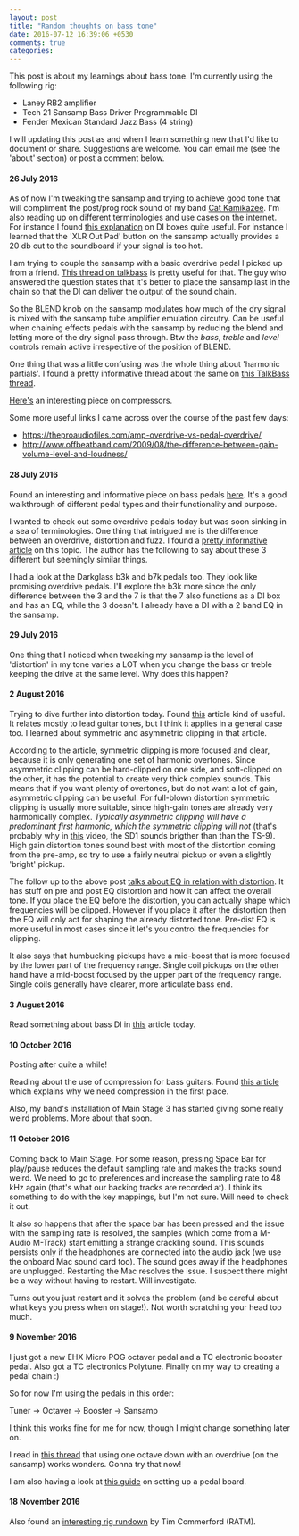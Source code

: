 ```yaml
---
layout: post
title: "Random thoughts on bass tone"
date: 2016-07-12 16:39:06 +0530
comments: true
categories: 
---
```


This post is about my learnings about bass tone. I'm currently using the following rig:

* Laney RB2 amplifier
* Tech 21 Sansamp Bass Driver Programmable DI
* Fender Mexican Standard Jazz Bass (4 string)

I will updating this post as and when I learn something new that I'd like to document or share. Suggestions are welcome. You can email me (see the 'about' section) or post a comment below.

#### 26 July 2016

As of now I'm tweaking the sansamp and trying to achieve good tone that will compliment the post/prog rock sound of my band [Cat Kamikazee](). I'm also reading up on different terminologies and use cases on the internet. For instance I found [this explanation](http://www.premierguitar.com/articles/solving-the-bass-di-dilemma-1) on DI boxes quite useful. For instance I learned that the 'XLR Out Pad' button on the sansamp actually provides a 20 db cut to the soundboard if your signal is too hot.

I am trying to couple the sansamp with a basic overdrive pedal I picked up from a friend. [This thread on talkbass](https://www.talkbass.com/threads/sansamp-bddi-pedal-placement.843750/) is pretty useful for that. The guy who answered the question states that it's better to place the sansamp last in the chain so that the DI can deliver the output of the sound chain.

So the BLEND knob on the sansamp modulates how much of the dry signal is mixed with the sansamp tube amplifier emulation circutry. Can be useful when chaining effects pedals with the sansamp by reducing the blend and letting more of the dry signal pass through. Btw the _bass_, _treble_ and _level_ controls remain active irrespective of the position of BLEND.

One thing that was a little confusing was the whole thing about 'harmonic partials'. I found a pretty informative thread about the same on [this TalkBass thread](https://www.talkbass.com/threads/what-are-upper-harmonics-or-harmonic-partials.471553/).

[Here's](http://www.studybass.com/gear/bass-effects/bass-compressor-settings/) an interesting piece on compressors.

Some more useful links I came across over the course of the past few days:

* https://theproaudiofiles.com/amp-overdrive-vs-pedal-overdrive/
* http://www.offbeatband.com/2009/08/the-difference-between-gain-volume-level-and-loudness/

#### 28 July 2016

Found an interesting and informative piece on bass pedals [here](http://www.premierguitar.com/articles/Bass_Pedals_Basic_to_Playhouse). It's a good walkthrough of different pedal types and their functionality and purpose.

I wanted to check out some overdrive pedals today but was soon sinking in a sea of terminologies. One thing that intrigued me is the difference between an overdrive, distortion and fuzz. I found a [pretty informative article](http://www.gibson.com/News-Lifestyle/Features/en-us/effects-explained-overdrive-di.aspx) on this topic. The author has the following to say about these 3 different but seemingly similar things.

I had a look at the Darkglass b3k and b7k pedals too. They look like promising overdrive pedals. I'll explore the b3k more since the only difference between the 3 and the 7 is that the 7 also functions as a DI box and has an EQ, while the 3 doesn't. I already have a DI with a 2 band EQ in the sansamp.

#### 29 July 2016

One thing that I noticed when tweaking my sansamp is the level of 'distortion' in my tone varies a LOT when you change the bass or treble keeping the drive at the same level. Why does this happen?

#### 2 August 2016

Trying to dive further into distortion today. Found [this](http://www.tyquinn.com/2009/lead-tone-part-3-distortion/) article kind of useful. It relates mostly to lead guitar tones, but I think it applies in a general case too. I learned about symmetric and asymmetric clipping in that article. 

According to the article, symmetric clipping is more focused and clear, because it is only generating one set of harmonic overtones. Since asymmetric clipping can be hard-clipped on one side, and soft-clipped on the other, it has the potential to create very thick complex sounds. This means that if you want plenty of overtones, but do not want a lot of gain, asymmetric clipping can be useful. For full-blown distortion symmetric clipping is usually more suitable, since high-gain tones are already very harmonically complex. _Typically asymmetric clipping will have a predominant first harmonic, which the symmetric clipping will not_ (that's probably why in [this](https://www.youtube.com/watch?v=pzua3-xZKHM) video, the SD1 sounds brigther than than the TS-9). High gain distortion tones sound best with most of the distortion coming from the pre-amp, so try to use a fairly neutral pickup or even a slightly 'bright' pickup.

The follow up to the above post [talks about EQ in relation with distortion](http://www.tyquinn.com/2009/lead-tone-part-4-eq-for-distortion-voicing/). It has stuff on pre and post EQ distortion and how it can affect the overall tone. If you place the EQ before the distortion, you can actually shape which frequencies will be clipped. However if you place it after the distortion then the EQ will only act for shaping the already distorted tone. Pre-dist EQ is more useful in most cases since it let's you control the frequencies for clipping.

It also says that humbucking pickups have a mid-boost that is more focused by the lower part of the frequency range. Single coil pickups on the other hand have a mid-boost focused by the upper part of the frequency range. Single coils generally have clearer, more articulate bass end.

#### 3 August 2016

Read something about bass DI in [this](http://www.bestbassgear.com/ebass/gear/electronics/pedals/why-is-di-so-important-to-bass-players.html) article today.

#### 10 October 2016

Posting after quite a while!

Reading about the use of compression for bass guitars. Found [this article](http://www.studybass.com/gear/bass-effects/bass-compressors/) which explains why we need compression in the first place.

Also, my band's installation of Main Stage 3 has started giving some really weird problems. More about that soon.

#### 11 October 2016

Coming back to Main Stage. For some reason, pressing Space Bar for play/pause reduces the default sampling rate and makes the tracks sound weird. We need to go to preferences and increase the sampling rate to 48 kHz again (that's what our backing tracks are recorded at). I think its something to do with the key mappings, but I'm not sure. Will need to check it out.

It also so happens that after the space bar has been pressed and the issue with the sampling rate is resolved, the samples (which come from a M-Audio M-Track) start emitting a strange crackling sound. This sounds persists only if the headphones are connected into the audio jack (we use the onboard Mac sound card too). The sound goes away if the headphones are unplugged. Restarting the Mac resolves the issue. I suspect there might be a way without having to restart. Will investigate.

Turns out you just restart and it solves the problem (and be careful about what keys you press when on stage!). Not worth scratching your head too much.

#### 9 November 2016

I just got a new EHX Micro POG octaver pedal and a TC electronic booster pedal. Also got a TC electronics Polytune. Finally on my way to creating a pedal chain :)

So for now I'm using the pedals in this order:

Tuner -> Octaver -> Booster -> Sansamp

I think this works fine for me for now, though I might change something later on.

I read in [this thread](https://www.talkbass.com/threads/good-uses-for-an-octave-pedal.603423/) that using one octave down with an overdrive (on the sansamp) works wonders. Gonna try that now!

I am also having a look at [this guide](http://smartbassguitar.com/how-to-set-up-a-pedal-board-for-bassists/#.WCNfwfpvbeQ) on setting up a pedal board.

#### 18 November 2016

Also found an [interesting rig rundown](https://www.youtube.com/watch?v=JsgUqLdgQ1U) by Tim Commerford (RATM).